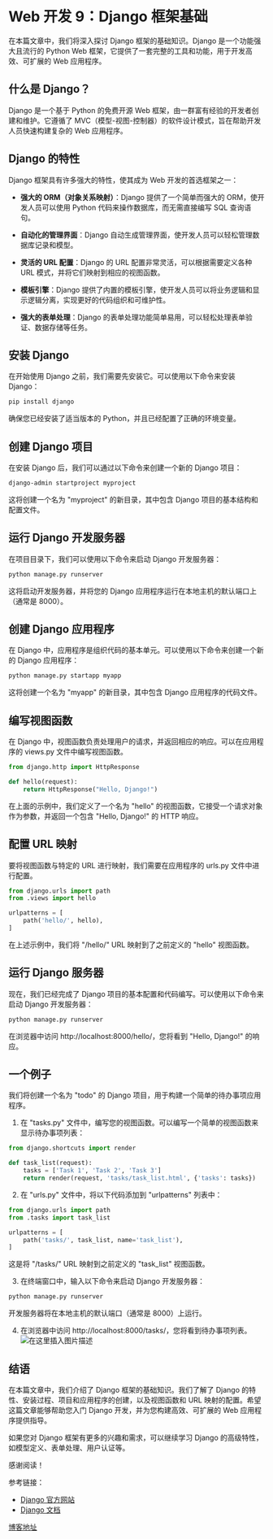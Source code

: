 
# Web 开发 9：Django 框架基础

在本篇文章中，我们将深入探讨 Django 框架的基础知识。Django 是一个功能强大且流行的 Python Web 框架，它提供了一套完整的工具和功能，用于开发高效、可扩展的 Web 应用程序。

## 什么是 Django？

Django 是一个基于 Python 的免费开源 Web 框架，由一群富有经验的开发者创建和维护。它遵循了 MVC（模型-视图-控制器）的软件设计模式，旨在帮助开发人员快速构建复杂的 Web 应用程序。

## Django 的特性

Django 框架具有许多强大的特性，使其成为 Web 开发的首选框架之一：

- **强大的 ORM（对象关系映射）**：Django 提供了一个简单而强大的 ORM，使开发人员可以使用 Python 代码来操作数据库，而无需直接编写 SQL 查询语句。

- **自动化的管理界面**：Django 自动生成管理界面，使开发人员可以轻松管理数据库记录和模型。

- **灵活的 URL 配置**：Django 的 URL 配置非常灵活，可以根据需要定义各种 URL 模式，并将它们映射到相应的视图函数。

- **模板引擎**：Django 提供了内置的模板引擎，使开发人员可以将业务逻辑和显示逻辑分离，实现更好的代码组织和可维护性。

- **强大的表单处理**：Django 的表单处理功能简单易用，可以轻松处理表单验证、数据存储等任务。

## 安装 Django

在开始使用 Django 之前，我们需要先安装它。可以使用以下命令来安装 Django：

```bash
pip install django
```

确保您已经安装了适当版本的 Python，并且已经配置了正确的环境变量。

## 创建 Django 项目

在安装 Django 后，我们可以通过以下命令来创建一个新的 Django 项目：

```bash
django-admin startproject myproject
```

这将创建一个名为 "myproject" 的新目录，其中包含 Django 项目的基本结构和配置文件。

## 运行 Django 开发服务器

在项目目录下，我们可以使用以下命令来启动 Django 开发服务器：

```bash
python manage.py runserver
```

这将启动开发服务器，并将您的 Django 应用程序运行在本地主机的默认端口上（通常是 8000）。

## 创建 Django 应用程序

在 Django 中，应用程序是组织代码的基本单元。可以使用以下命令来创建一个新的 Django 应用程序：

```bash
python manage.py startapp myapp
```

这将创建一个名为 "myapp" 的新目录，其中包含 Django 应用程序的代码文件。

## 编写视图函数

在 Django 中，视图函数负责处理用户的请求，并返回相应的响应。可以在应用程序的 views.py 文件中编写视图函数。

```python
from django.http import HttpResponse

def hello(request):
    return HttpResponse("Hello, Django!")
```

在上面的示例中，我们定义了一个名为 "hello" 的视图函数，它接受一个请求对象作为参数，并返回一个包含 "Hello, Django!" 的 HTTP 响应。

## 配置 URL 映射

要将视图函数与特定的 URL 进行映射，我们需要在应用程序的 urls.py 文件中进行配置。

```python
from django.urls import path
from .views import hello

urlpatterns = [
    path('hello/', hello),
]
```

在上述示例中，我们将 "/hello/" URL 映射到了之前定义的 "hello" 视图函数。

## 运行 Django 服务器

现在，我们已经完成了 Django 项目的基本配置和代码编写。可以使用以下命令来启动 Django 开发服务器：

```bash
python manage.py runserver
```

在浏览器中访问 http://localhost:8000/hello/，您将看到 "Hello, Django!" 的响应。


## 一个例子
我们将创建一个名为 "todo" 的 Django 项目，用于构建一个简单的待办事项应用程序。

1. 在 "tasks.py" 文件中，编写您的视图函数。可以编写一个简单的视图函数来显示待办事项列表：

```python
from django.shortcuts import render

def task_list(request):
    tasks = ['Task 1', 'Task 2', 'Task 3']
    return render(request, 'tasks/task_list.html', {'tasks': tasks})
```


2. 在 "urls.py" 文件中，将以下代码添加到 "urlpatterns" 列表中：

```python
from django.urls import path
from .tasks import task_list

urlpatterns = [
    path('tasks/', task_list, name='task_list'),
]
```

这是将 "/tasks/" URL 映射到之前定义的 "task_list" 视图函数。

3. 在终端窗口中，输入以下命令来启动 Django 开发服务器：

```bash
python manage.py runserver
```

开发服务器将在本地主机的默认端口（通常是 8000）上运行。

4. 在浏览器中访问 http://localhost:8000/tasks/，您将看到待办事项列表。
![在这里插入图片描述](https://img-blog.csdnimg.cn/direct/3c7d12b14dc341f781bbd1ee0693f3cc.png)


## 结语

在本篇文章中，我们介绍了 Django 框架的基础知识。我们了解了 Django 的特性、安装过程、项目和应用程序的创建，以及视图函数和 URL 映射的配置。希望这篇文章能够帮助您入门 Django 开发，并为您构建高效、可扩展的 Web 应用程序提供指导。

如果您对 Django 框架有更多的兴趣和需求，可以继续学习 Django 的高级特性，如模型定义、表单处理、用户认证等。

感谢阅读！

参考链接：

- [Django 官方网站](https://www.djangoproject.com/)
- [Django 文档](https://docs.djangoproject.com/)

[博客地址](https://blog.csdn.net/qq_42751010/article/details/135917285)
